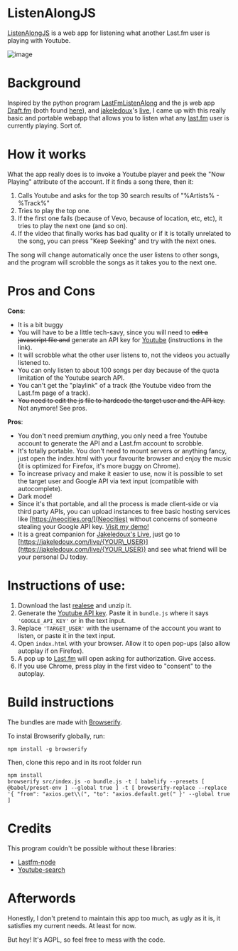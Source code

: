 # ListenAlongJS
[ListenAlongJS](https://salazarbarrera.neocities.org/ListenAlongJS/) is a web app for listening what another Last.fm user is playing with Youtube.

![image](https://github.com/salazarbarrera/ListenAlongJS/assets/68821455/43bffc57-8fdf-48f0-ac92-2d1098695917)


# Background
Inspired by the python program [LastFmListenAlong](https://github.com/Hexalyse/LastFmListenAlong) and the js web app [Draft.fm](https://tmthornhill.github.io/draft.html) (both found [here](https://www.reddit.com/r/lastfm/comments/b06wql/how_to_listen_along_a_lastfm_user_on_spotify/)), and [jakeledoux](https://github.com/jakeledoux)'s [live](https://github.com/jakeledoux/live), I came up with this really basic and portable webapp that allows you to listen what any [last.fm](https://last.fm) user is currently playing. Sort of.

# How it works
What the app really does is to invoke a Youtube player and peek the "Now Playing" attribute of the account. If it finds a song there, then it:

1. Calls Youtube and asks for the top 30 search results of "%Artists% - %Track%"
2. Tries to play the top one.
3. If the first one fails (because of Vevo, because of location, etc, etc), it tries to play the next one (and so on).
4. If the video that finally works has bad quality or if it is totally unrelated to the song, you can press "Keep Seeking" and try with the next ones.

The song will change automatically once the user listens to other songs, and the program will scrobble the songs as it takes you to the next one.

# Pros and Cons
 **Cons**:

* It is a bit buggy
* You will have to be a little tech-savy, since you will need to ~~edit a javascript file and~~ generate an API key for [Youtube](https://developers.google.com/youtube/v3/getting-started) (instructions in the link).
* It will scrobble what the other user listens to, not the videos you actually listened to.
* You can only listen to about 100 songs per day because of the quota limitation of the Youtube search API.
* You can't get the "playlink" of a track (the Youtube video from the Last.fm page of a track).
* ~~You need to edit the js file to hardcode the target user and the API key.~~ Not anymore! See pros.

**Pros**:

* You don't need premium *anything*, you only need a free Youtube account to generate the API and a Last.fm account to scrobble.
* It's totally portable. You don't need to mount servers or anything fancy, just open the index.html with your favourite browser and enjoy the music (it is optimized for Firefox, it's more buggy on Chrome).
* To increase privacy and make it easier to use, now it is possible to set the target user and Google API via text input (compatible with autocomplete).
* Dark mode!
* Since it's that portable, and all the process is made client-side or via third party APIs, you can upload instances to free basic hosting services like [https://neocities.org/](Neocities) without concerns of someone stealing your Google API key. [Visit my demo!](https://salazarbarrera.neocities.org/ListenAlongJS/)
* It is a great companion for [Jakeledoux's Live](https://jakeledoux.com/live/fuestra), just go to [https://jakeledoux.com/live/{YOUR\_USER}](https://jakeledoux.com/live/{YOUR_USER}) and see what friend will be your personal DJ today.

# Instructions of use:

1. Download the last [realese](https://github.com/salazarbarrera/ListenAlongJS/releases/) and unzip it.
2. Generate the [Youtube API key](https://developers.google.com/youtube/v3/getting-started). Paste it in `bundle.js` where it says `'GOOGLE_API_KEY'` or in the text input.
3. Replace `'TARGET_USER'` with the username of the account you want to listen, or paste it in the text input.
4. Open `index.html` with your browser. Allow it to open pop-ups (also allow autoplay if on Firefox).
5. A pop up to [Last.fm](https://Last.fm) will open asking for authorization. Give access.
6. If you use Chrome, press play in the first video to "consent" to the autoplay.

# Build instructions
The bundles are made with [Browserify](https://browserify.org/).

To instal Browserify globally, run:

```
npm install -g browserify
```

Then, clone this repo and in its root folder run

```
npm install
browserify src/index.js -o bundle.js -t [ babelify --presets [ @babel/preset-env ] --global true ] -t [ browserify-replace --replace '{ "from": "axios.get\\(", "to": "axios.default.get(" }' --global true ]
```
# Credits
This program couldn't be possible without these libraries:
* [Lastfm-node](https://github.com/jammus/lastfm-node)
* [Youtube-search](https://github.com/MaxGfeller/youtube-search)

# Afterwords
Honestly, I don't pretend to maintain this app too much, as ugly as it is, it satisfies my current needs. At least for now.

But hey! It's AGPL, so feel free to mess with the code.
